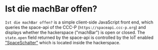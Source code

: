 # Ist die machBar offen?

`Ist die machBar offen?` is a simple client-side JavaScript front end, which queries the
space-api of the CCC-P (`https://spaceapi.ccc-p.org`) and displays whether the hackerspace ("machBar") is open or closed.
The `state.open` field returned by the space-api is controlled by the IoT enabled ["SpaceSchalter"](https://github.com/Chaostreff-Potsdam/SpaceSchalter) which is located inside the hackerspace.